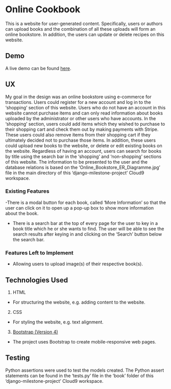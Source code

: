 # Online Cookbook
This is a website for user-generated content. Specifically, users or authors can upload books and the combination of all these uploads will form an online bookstore. In addition, the users can update or delete recipes on this website.

## Demo
A live demo can be found [here](https://alwy-django-assignment.herokuapp.com/).

## UX
My goal in the design was an online bookstore using e-commerce for transactions. Users could register for a new account and log in to the ‘shopping’ section of this website. Users who do not have an account in this website cannot purchase items and can only read information about books uploaded by the administrator or other users who have accounts.
In the ‘shopping’ section, users could add items which they wished to purchase to their shopping cart and check them out by making payments with Stripe. These users could also remove items from their shopping cart if they ultimately decided not to purchase those items. In addition, these users could upload new books to the website, or delete or edit existing books on the website.
Regardless of having an account, users can search for books by title using the search bar in the ‘shopping’ and ‘non-shopping’ sections of this website.
The information to be presented to the user and the database relations is based on the ‘Online_Bookstore_ER_Diagramme.jpg’ file in the main directory of this ‘django-milestone-project’ Cloud9 workspace.
### Existing Features
-There is a modal button for each book, called ‘More Information’ so that the user can click on it to open up a pop-up box to show more information about the book.
- There is a search bar at the top of every page for the user to key in a book title which he or she wants to find. The user will be able to see the search results after keying in and clicking on the ‘Search’ button below the search bar.
### Features Left to Implement
- Allowing users to upload image(s) of their respective book(s).
## Technologies Used
1. HTML
- For structuring the website, e.g. adding content to the website.
2. CSS
- For styling the website, e.g. text alignment.
3. [Bootstrap (Version 4)](https://getbootstrap.com/)
 - The project uses Bootstrap to create mobile-responsive web pages.
## Testing
Python assertions were used to test the models created. The Python assert statements can be found in the ‘tests.py’ file in the ‘book’ folder of this ‘django-milestone-project’ Cloud9 workspace.


